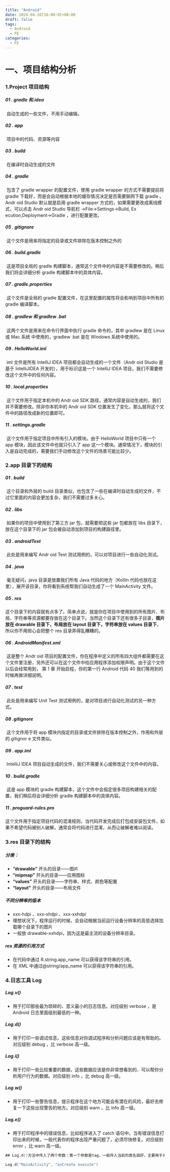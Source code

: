 ```yaml
---
title: "Android"
date: 2024-04-16T16:00:01+08:00
draft: false
tags:
  - Android
  - FE
categories:
  - FE
---
```


# 一、项目结构分析

### 1.Project 项目结构

##### 01 . gradle 和.idea

​ 自动生成的一些文件，不用手动编辑。

##### 02 . app

​ 项目中的代码、资源等内容

##### 03 . build

​ 在编译时自动生成的文件

##### 04 . gradle

​ 包含了 gradle wrapper 的配置文件，使用 gradle wrapper 的方式不需要提前将 gradle 下载好，而是会自动根据本地的缓存情况决定是否需要联网下载 gradle 。Andr oid Studio 默认就是启用 gradle wrapper 方式的，如果需要更改成离线模式，可以点击 Andr oid Studio 导航栏 →File→Settings→Build, Ex ecution,Deployment→Gradle ，进行配置更改。

##### 05 . gitignore

​ 这个文件是用来将指定的目录或文件排除在版本控制之外的

##### 06 . build.gradle

​ 这是项目全局的 gradle 构建脚本，通常这个文件中的内容是不需要修改的。稍后我们将会详细分析 gradle 构建脚本中的具体内容。

##### 07 . gradle.properties

​ 这个文件是全局的 gradle 配置文件，在这里配置的属性将会影响到项目中所有的 gradle 编译脚本。

##### 08 . gradlew 和 gradlew .bat

​ 这两个文件是用来在命令行界面中执行 gradle 命令的，其中 gradlew 是在 Linux 或 Mac 系统
中使用的，gradlew .bat 是在 Windows 系统中使用的。

##### 09 . HelloWorld.iml

​ iml 文件是所有 IntelliJ IDEA 项目都会自动生成的一个文件（Andr oid Studio 是基于 IntelliJIDEA 开发的），用于标识这是一个 IntelliJ IDEA 项目，我们不需要修改这个文件中的任何内容。

##### 10 . local.properties

​ 这个文件用于指定本机中的 Andr oid SDK 路径，通常内容是自动生成的，我们并不需要修改。除非你本机中的 Andr oid SDK 位置发生了变化，那么就将这个文件中的路径改成新的位置即可。

##### 11 . settings.gradle

​ 这个文件用于指定项目中所有引入的模块。由于 HelloWorld 项目中只有一个 app 模块，因此该文件中也就只引入了 app 这一个模块。通常情况下，模块的引入是自动完成的，需要我们手动修改这个文件的场景可能比较少。

### 2.app 目录下的结构

##### 01 . build

​ 这个目录和外层的 build 目录类似，也包含了一些在编译时自动生成的文件，不过它里面的内容会更加复杂，我们不需要过多关心。

##### 02 . libs

​ 如果你的项目中使用到了第三方 jar 包，就需要把这些 jar 包都放在 libs 目录下，放在这个目录下的 jar 包会被自动添加到项目的构建路径里。

##### 03 . androidTest

​ 此处是用来编写 Andr oid Test 测试用例的，可以对项目进行一些自动化测试。

##### 04 . java

​ 毫无疑问，java 目录是放置我们所有 Java 代码的地方（Kotlin 代码也放在这里），展开该目录，你将看到系统帮我们自动生成了一个 MainActivity 文件。

##### 05 . res

​ 这个目录下的内容就有点多了。简单点说，就是你在项目中使用到的所有图片、布局、字符串等资源都要存放在这个目录下。当然这个目录下还有很多子目录，**图片放在 drawable 目录下，布局放在 layout 目录下，字符串放在 values 目录下**，所以你不用担心会把整个 res 目录弄得乱糟糟的。

##### 06 . AndroidManifest.xml

​ 这是整个 Andr oid 项目的配置文件，你在程序中定义的所有四大组件都需要在这个文件里注册，另外还可以在这个文件中给应用程序添加权限声明。由于这个文件以后会经常用到，
第 1 章 开始启程，你的第一行 Android 代码 40
我们等用到的时候再做详细说明。

##### 07 . test

​ 此处是用来编写 Unit Test 测试用例的，是对项目进行自动化测试的另一种方式。

##### 08 .gitignore

​ 这个文件用于将 app 模块内指定的目录或文件排除在版本控制之外，作用和外层的.gitignor e 文件类似。

##### 09 . app.iml

​ IntelliJ IDEA 项目自动生成的文件，我们不需要关心或修改这个文件中的内容。

##### 10 . build.gradle

​ 这是 app 模块的 gradle 构建脚本，这个文件中会指定很多项目构建相关的配置，我们稍后将会详细分析 gradle 构建脚本中的具体内容。

##### 11 . proguard-rules.pro

​ 这个文件用于指定项目代码的混淆规则，当代码开发完成后打包成安装包文件，如果不希望代码被别人破解，通常会将代码进行混淆，从而让破解者难以阅读。

### 3.res 目录下的结构

##### 分类：

- **“drawable”** 开头的目录——图片
- **“mipmap”** 开头的目录——应用图标
- **“values”** 开头的目录——字符串、样式、颜色等配置
- **“layout”** 开头的目录——布局文件

##### 不同分辨率的版本

- xxx-hdpi 、xxx-xhdpi 、xxx-xxhdpi
- 理想状况下，程序运行的时候，会自动根据当前运行设备分辨率的高低选择加载哪个目录下的图片
- 一般放 drawable-xxhdpi，因为这是最主流的设备分辨率目录。

##### res 资源的引用方式

- 在代码中通过 R.string.app_name 可以获得该字符串的引用。
- 在 XML 中通过@string/app_name 可以获得该字符串的引用。

### 4.日志工具 Log

##### Log.v()

- 用于打印那些最为琐碎的、意义最小的日志信息。对应级别 verbose ，是 Android 日志里面级别最低的一种。

##### Log.d()

- 用于打印一些调试信息，这些信息对你调试程序和分析问题应该是有帮助的。对应级别 debug ，比 verbose 高一级。

##### Log.i()

- 用于打印一些比较重要的数据，这些数据应该是你非常想看到的、可以帮你分析用户行为的数据。对应级别 info ，比 debug 高一级。

##### Log.w()

- 用于打印一些警告信息，提示程序在这个地方可能会有潜在的风险，最好去修复一下这些出现警告的地方。对应级别 warn ，比 info 高一级。

##### Log.e()

- 用于打印程序中的错误信息，比如程序进入了 catch 语句中。当有错误信息打印出来的时候，一般代表你的程序出现严重问题了，必须尽快修复。对应级别 error ，比 warn 高一级。

```kotlin
## Log.d()方法中传入了两个参数：第一个参数是tag，一般传入当前的类名就好，主要用于对打印信息进行过滤；第二个参数是msg，即想要打印的具体内容。

Log.d("MainActivity", "onCreate execute")
```
